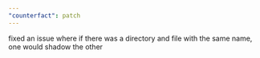 ```yaml
---
"counterfact": patch
---
```


fixed an issue where if there was a directory and file with the same name, one would shadow the other
